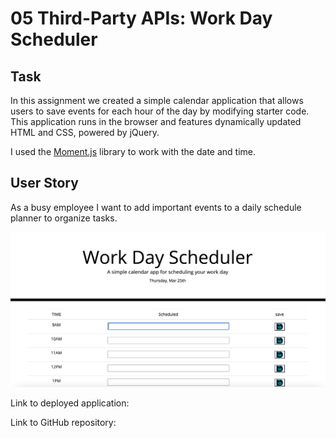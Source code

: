 # 05 Third-Party APIs: Work Day Scheduler

## Task 

In this assignment we created a simple calendar application that allows users to save events for each hour of the day by modifying starter code. This application runs in the browser and features dynamically updated HTML and CSS, powered by jQuery. 

I used the [Moment.js](https://momentjs.com/) library to work with the date and time. 

## User Story

As a busy employee I want to add important events to a daily schedule planner to organize tasks. 

![Work Day Scheduler](planner.png)



Link to deployed application:


Link to GitHub repository: